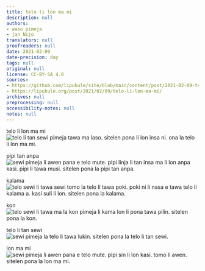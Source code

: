 ```yaml
---
title: telo li lon ma mi
description: null
authors:
- waso pimeja
- jan Nijo
translators: null
proofreaders: null
date: 2021-02-09
date-precision: day
tags: null
original: null
license: CC-BY-SA 4.0
sources:
- https://github.com/lipukule/site/blob/main/content/post/2021-02-09-teloma.md
- https://lipukule.org/post/2021/02/09/telo-li-lon-ma-mi/
archives: null
preprocessing: null
accessibility-notes: null
notes: null
---
```


telo li lon ma mi
![telo li tan sewi pimeja tawa ma laso. sitelen pona li lon insa ni. ona la telo li lon ma mi.](/images/teloma/1.jpg)

pipi tan anpa
![sewi pimeja li awen pana e telo mute. pipi linja li tan insa ma li lon anpa kasi. pipi li tawa musi. sitelen pona la pipi tan anpa.](/images/teloma/2.jpg)

kalama
![telo sewi li tawa sewi tomo la telo li tawa poki. poki ni li nasa e tawa telo li kalama a. kasi suli li lon. sitelen pona la kalama.](/images/teloma/3.jpg)

kon
![telo sewi li tawa ma la kon pimeja li kama lon li pona tawa pilin. sitelen pona la kon.](/images/teloma/4.jpg)

telo li tan sewi
![sewi pimeja la telo li tawa lukin. sitelen pona la telo li tan sewi.](/images/teloma/5.jpg)

lon ma mi
![sewi pimeja li awen pana e telo mute. pipi sin li lon kasi. tomo li awen. sitelen pona la lon ma mi.](/images/teloma/6.jpg)
